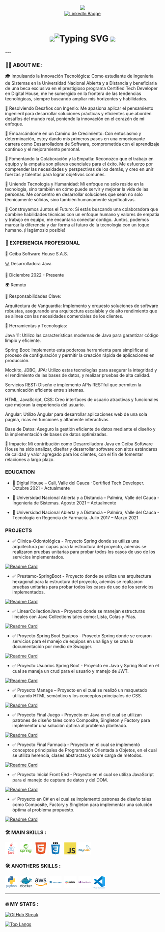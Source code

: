 <div id="header" align="center">
  <img src="https://media.giphy.com/media/wW299tVfoDhl3SVkYx/giphy.gif" width="300"/>
</div>
<div id="badges" align="center">
  <a href="https://www.linkedin.com/in/lorena-sánchez-913090201">
      <img src="https://img.shields.io/badge/LinkedIn-blue?style=for-the-badge&logo=linkedin&logoColor=white" alt="LinkedIn Badge"/>
  </a>
</div>
<div id="viewers" align="center">
<img src="https://komarev.com/ghpvc/?username=Lorena690&style=flat-square&color=blue" alt=""/>
</div>
<div id="viewers" align="center">
<h1>
  <img src="https://git.io/typing-svg"><img src="https://readme-typing-svg.demolab.com? 
  font=Donegal+One&pause=1000&color=001CB1&center=verdadero&vCenter=verdadero&repeat=verdadero&width=435&lines=%C2%A1Hola%2C+soy+Lorena!" alt="Typing SVG" />
  <img src="https://media.giphy.com/media/hvRJCLFzcasrR4ia7z/giphy.gif" width="30px" />
</h1>
</div>
---

### :woman_technologist: ABOUT ME :
🎓 Impulsando la Innovación Tecnológica: Como estudiante de Ingeniería de Sistemas en la Universidad Nacional Abierta y a Distancia y beneficiaria de una beca exclusiva en el prestigioso programa Certified Tech Developer en Digital House, me he sumergido en la frontera de las tendencias tecnológicas, siempre buscando ampliar mis horizontes y habilidades.

🔧 Resolviendo Desafíos con Ingenio: Me apasiona aplicar el pensamiento ingenieril para desarrollar soluciones prácticas y eficientes que aborden desafíos del mundo real, poniendo la innovación en el corazón de mi enfoque.

🌟 Embarcándome en un Camino de Crecimiento: Con entusiasmo y determinación, estoy dando mis primeros pasos en una emocionante carrera como Desarrolladora de Software, comprometida con el aprendizaje continuo y el mejoramiento personal.

👥 Fomentando la Colaboración y la Empatía: Reconozco que el trabajo en equipo y la empatía son pilares esenciales para el éxito. Me esfuerzo por comprender las necesidades y perspectivas de los demás, y creo en unir fuerzas y talentos para lograr objetivos comunes.

🔗 Uniendo Tecnología y Humanidad: Mi enfoque no solo reside en la tecnología, sino también en cómo puede servir y mejorar la vida de las personas. Me concentro en desarrollar soluciones que sean no solo técnicamente sólidas, sino también humanamente significativas.

🤝 Construyamos Juntos el Futuro: Si estás buscando una colaboradora que combine habilidades técnicas con un enfoque humano y valores de empatía y trabajo en equipo, me encantaría conectar contigo. Juntos, podemos marcar la diferencia y dar forma al futuro de la tecnología con un toque humano. ¡Hagámoslo posible!

### 💼 EXPERIENCIA PROFESIONAL

:deciduous_tree: Ceiba Software House S.A.S.

💻 Desarrolladora Java

📅 Diciembre 2022 - Presente

🌍 Remoto

🎯 Responsabilidades Clave:

Arquitectura de Vanguardia: Implemento y orquesto soluciones de software robustas, asegurando una arquitectura escalable y de alto rendimiento que se alinea con las necesidades comerciales de los clientes.

🔨 Herramientas y Tecnologías:

Java 11: Utilizo las características modernas de Java para garantizar código limpio y eficiente.

Spring Boot: Implemento esta poderosa herramienta para simplificar el proceso de configuración y permitir la creación rápida de aplicaciones en producción.

Mockito, JDBC, JPA: Utilizo estas tecnologías para asegurar la integridad y el rendimiento de las bases de datos, y realizar pruebas de alta calidad.

Servicios REST: Diseño e implemento APIs RESTful que permiten la comunicación eficiente entre sistemas.

HTML, JavaScript, CSS: Creo interfaces de usuario atractivas y funcionales que mejoran la experiencia del usuario.

Angular: Utilizo Angular para desarrollar aplicaciones web de una sola página, ricas en funciones y altamente interactivas.

Base de Datos: Aseguro la gestión eficiente de datos mediante el diseño y la implementación de bases de datos optimizadas.

🚀 Impacto: Mi contribución como Desarrolladora Java en Ceiba Software House ha sido analizar, diseñar y desarrollar software con altos estándares de calidad y valor agregado para los clientes, con el fin de fomentar relaciones a largo plazo.

### EDUCATION

- :book: Digital House – Cali, Valle del Cauca
-Certified Tech Developer. Octubre 2021 – Actualmente 

- :book: Universidad Nacional Abierta y a Distancia – Palmira, Valle del Cauca
-Ingeniería de Sistemas. Agosto 2021 – Actualmente

- :book: Universidad Nacional Abierta y a Distancia – Palmira, Valle del Cauca 
-Tecnología en Regencia de Farmacia. Julio 2017 – Marzo 2021 

### PROJECTS

- :white_check_mark: Clinica-Odontológica - Proyecto Spring donde se utiliza una arquitectura por capas para la estructura del proyecto, además se realizaron pruebas unitarias para probar todos los casos de uso de los servicios implementados.

[![Readme Card](https://github-readme-stats.vercel.app/api/pin/?username=Lorena690&repo=Clinica-Odontologica&theme=dracula)](https://github.com/Lorena690/Clinica-Odontologica)

- :white_check_mark: Prestamo-SpringBoot - Proyecto donde se utiliza una arquitectura hexagonal para la estructura del proyecto, además se realizaron pruebas unitarias para probar todos los casos de uso de los servicios implementados.

[![Readme Card](https://github-readme-stats.vercel.app/api/pin/?username=Lorena690&repo=Prestamo-SpringBoot&theme=dracula)](https://github.com/Lorena690/Prestamo-SpringBoot)

- :white_check_mark: LinearCollectionJava - Proyecto donde se manejan estructuras lineales con Java Collections tales como: Lista, Colas y Pilas.

[![Readme Card](https://github-readme-stats.vercel.app/api/pin/?username=Lorena690&repo=LinearCollectionJava&theme=dracula)](https://github.com/Lorena690/LinearCollectionJava)

- :white_check_mark: Proyecto Spring Boot Equipos - Proyecto Spring donde se crearon servicios para el manejo de equipos en una liga y se crea la documentación por medio de Swagger.

[![Readme Card](https://github-readme-stats.vercel.app/api/pin/?username=Lorena690&repo=Spring-Boot-Equipos&theme=dracula)](https://github.com/Lorena690/Spring-Boot-Equipos)


- :white_check_mark: Proyecto Usuarios Spring Boot - Proyecto en Java y Spring Boot en el cual se maneja un crud para el usuario y manejo de JWT.

[![Readme Card](https://github-readme-stats.vercel.app/api/pin/?username=Lorena690&repo=Spring-Boot-Usuarios&theme=dracula)](https://github.com/Lorena690/Spring-Boot-Usuarios)


- :white_check_mark: Proyecto Manage – Proyecto en el cual se realizó un maquetado utilizando HTML semántico y los conceptos principales de CSS.

[![Readme Card](https://github-readme-stats.vercel.app/api/pin/?username=Lorena690&repo=ProyectoHTML&theme=dracula)](https://github.com/Lorena690/ProyectoHTML)


- :white_check_mark: Proyecto Final Juego - Proyecto en Java en el cual se utilizan patrones de diseño tales como Composite, Singleton y Factory para implementar una solución óptima al problema planteado.


[![Readme Card](https://github-readme-stats.vercel.app/api/pin/?username=Lorena690&repo=ProyectoFinalJuego&theme=dracula)](https://github.com/Lorena690/ProyectoFinalJuego)


- :white_check_mark: Proyecto Final Farmacia - Proyecto en el cual se implementó conceptos principales de Programación Orientada a Objetos, en el cual se utiliza herencia, clases abstractas y sobre carga de métodos.

[![Readme Card](https://github-readme-stats.vercel.app/api/pin/?username=Lorena690&repo=ProyectoFinalFarmacia&theme=dracula)](https://github.com/Lorena690/ProyectoFinalFarmacia)


- :white_check_mark: Proyecto Inicial Front End - Proyecto en el cual se utiliza JavaScript para el manejo de captura de datos y del DOM.

[![Readme Card](https://github-readme-stats.vercel.app/api/pin/?username=Lorena690&repo=ProyectoInicialFrontEnd&theme=dracula)](https://github.com/Lorena690/ProyectoInicialFrontEnd)


- :white_check_mark: Proyecto en C# en el cual se implementó patrones de diseño tales como Composite, Factory y Singleton para implementar una solución óptima al problema propuesto.

[![Readme Card](https://github-readme-stats.vercel.app/api/pin/?username=Lorena690&repo=ProyectoSpaMascotas&theme=dracula)](https://github.com/Lorena690/ProyectoSpaMascotas)


### :hammer_and_wrench: MAIN SKILLS :
<div>
  <img src="https://github.com/devicons/devicon/blob/master/icons/java/java-original-wordmark.svg" title="Java" alt="Java" width="40" height="40"/>&nbsp;
  <img src="https://github.com/devicons/devicon/blob/master/icons/spring/spring-original-wordmark.svg" title="Spring" alt="Spring" width="40" height="40"/>&nbsp;
  <img src="https://github.com/devicons/devicon/blob/master/icons/html5/html5-original.svg" title="HTML5" alt="HTML" width="40" height="40"/>&nbsp;
  <img src="https://github.com/devicons/devicon/blob/master/icons/css3/css3-original-wordmark.svg" title="CSS" alt="CSS" width="40" height="40"/>&nbsp;
  <img src="https://github.com/devicons/devicon/blob/master/icons/javascript/javascript-original.svg" title="JavaScript" alt="JavaScript" width="40"      height="40"/>&nbsp;
  <img src="https://github.com/devicons/devicon/blob/master/icons/mysql/mysql-original-wordmark.svg" title="MySQL" alt="MySQL" width="40" height="40"/>&nbsp;
  </div>

### :hammer_and_wrench: ANOTHERS SKILLS :

<div>
  <img src="https://github.com/devicons/devicon/blob/master/icons/python/python-original-wordmark.svg" title="Python" alt="Python" width="40" height="40"/>&nbsp;
  <img src="https://github.com/devicons/devicon/blob/master/icons/docker/docker-original-wordmark.svg" title="Docker" alt="Docker" width="40" height="40"/>&nbsp;
  <img src="https://github.com/devicons/devicon/blob/master/icons/amazonwebservices/amazonwebservices-original-wordmark.svg" title="AWS" alt="AWS" width="40"     height="40"/>&nbsp;
  <img src="https://github.com/devicons/devicon/blob/master/icons/intellij/intellij-original-wordmark.svg" title="IDEA" alt="IDEA" width="40" height="40"/>&nbsp;
  <img src="https://github.com/devicons/devicon/blob/master/icons/slack/slack-original-wordmark.svg" title="Slack" alt="Slack" width="40" height="40"/>&nbsp;
  <img src="https://github.com/devicons/devicon/blob/master/icons/visualstudio/visualstudio-plain-wordmark.svg" title="Visual" alt="Visual" width="40" height="40"/>&nbsp;
  <img src="https://github.com/devicons/devicon/blob/master/icons/vscode/vscode-original-wordmark.svg" title="VSCode" alt="VSCode" width="40" height="40"/>&nbsp;
</div>

---

### :fire: MY STATS :
[![GitHub Streak](http://github-readme-streak-stats.herokuapp.com?user=Lorena690&theme=dark&date_format=M%20j%5B%2C%20Y%5D)](https://git.io/streak-stats)


[![Top Langs](https://github-readme-stats.vercel.app/api/top-langs/?username=Lorena690&exclude_repo=LSFront1,ExamenPractico1,PrimerExamenII,primerensayo,ProyectoHTML,AnalisisDeDatosEtapa2,AnalisisDeDatosEtapa3,ProyectoFinalFarmacia,ProyectoSpaMascotas&layout=compact)](https://github.com/Lorena690/github-readme-stats)
